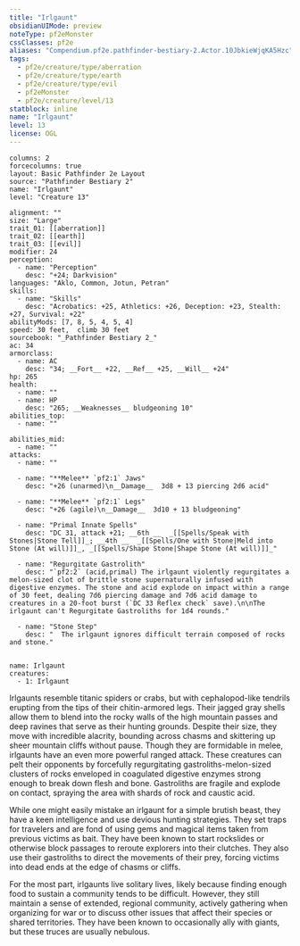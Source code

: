 ```yaml
---
title: "Irlgaunt"
obsidianUIMode: preview
noteType: pf2eMonster
cssClasses: pf2e
aliases: "Compendium.pf2e.pathfinder-bestiary-2.Actor.10JbkieWjqKA5Hzc" 
tags:
  - pf2e/creature/type/aberration
  - pf2e/creature/type/earth
  - pf2e/creature/type/evil
  - pf2eMonster
  - pf2e/creature/level/13
statblock: inline
name: "Irlgaunt"
level: 13
license: OGL
---
```


```statblock
columns: 2
forcecolumns: true
layout: Basic Pathfinder 2e Layout
source: "Pathfinder Bestiary 2"
name: "Irlgaunt"
level: "Creature 13"

alignment: ""
size: "Large"
trait_01: [[aberration]]
trait_02: [[earth]]
trait_03: [[evil]]
modifier: 24
perception:
  - name: "Perception"
    desc: "+24; Darkvision"
languages: "Aklo, Common, Jotun, Petran"
skills:
  - name: "Skills"
    desc: "Acrobatics: +25, Athletics: +26, Deception: +23, Stealth: +27, Survival: +22"
abilityMods: [7, 8, 5, 4, 5, 4]
speed: 30 feet,  climb 30 feet
sourcebook: "_Pathfinder Bestiary 2_"
ac: 34
armorclass:
  - name: AC
    desc: "34; __Fort__ +22, __Ref__ +25, __Will__ +24"
hp: 265
health:
  - name: ""
  - name: HP
    desc: "265; __Weaknesses__ bludgeoning 10"
abilities_top:
  - name: ""

abilities_mid:
  - name: ""
attacks:
  - name: ""

  - name: "**Melee** `pf2:1` Jaws"
    desc: "+26 (unarmed)\n__Damage__  3d8 + 13 piercing 2d6 acid"

  - name: "**Melee** `pf2:1` Legs"
    desc: "+26 (agile)\n__Damage__  3d10 + 13 bludgeoning"

  - name: "Primal Innate Spells"
    desc: "DC 31, attack +21; __6th __  _[[Spells/Speak with Stones|Stone Tell]]_; __4th __  _[[Spells/One with Stone|Meld into Stone (At will)]]_, _[[Spells/Shape Stone|Shape Stone (At will)]]_"

  - name: "Regurgitate Gastrolith"
    desc: "`pf2:2` (acid,primal) The irlgaunt violently regurgitates a melon‐sized clot of brittle stone supernaturally infused with digestive enzymes. The stone and acid explode on impact within a range of 30 feet, dealing 7d6 piercing damage and 7d6 acid damage to creatures in a 20-foot burst (`DC 33 Reflex check` save).\n\nThe irlgaunt can't Regurgitate Gastroliths for 1d4 rounds."

  - name: "Stone Step"
    desc: "  The irlgaunt ignores difficult terrain composed of rocks and stone."
 
```

```encounter-table
name: Irlgaunt
creatures:
  - 1: Irlgaunt
```



Irlgaunts resemble titanic spiders or crabs, but with cephalopod-like tendrils erupting from the tips of their chitin-armored legs. Their jagged gray shells allow them to blend into the rocky walls of the high mountain passes and deep ravines that serve as their hunting grounds. Despite their size, they move with incredible alacrity, bounding across chasms and skittering up sheer mountain cliffs without pause. Though they are formidable in melee, irlgaunts have an even more powerful ranged attack. These creatures can pelt their opponents by forcefully regurgitating gastroliths-melon-sized clusters of rocks enveloped in coagulated digestive enzymes strong enough to break down flesh and bone. Gastroliths are fragile and explode on contact, spraying the area with shards of rock and caustic acid.

While one might easily mistake an irlgaunt for a simple brutish beast, they have a keen intelligence and use devious hunting strategies. They set traps for travelers and are fond of using gems and magical items taken from previous victims as bait. They have been known to start rockslides or otherwise block passages to reroute explorers into their clutches. They also use their gastroliths to direct the movements of their prey, forcing victims into dead ends at the edge of chasms or cliffs.

For the most part, irlgaunts live solitary lives, likely because finding enough food to sustain a community tends to be difficult. However, they still maintain a sense of extended, regional community, actively gathering when organizing for war or to discuss other issues that affect their species or shared territories. They have been known to occasionally ally with giants, but these truces are usually nebulous.
